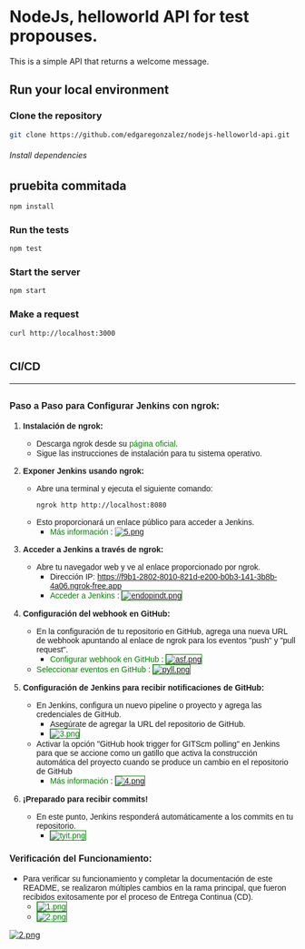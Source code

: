 # NodeJs, helloworld API for test propouses.

This is a simple API that returns a welcome message.

## Run your local environment

### Clone the repository
```bash
git clone https://github.com/edgaregonzalez/nodejs-helloworld-api.git
```

###### Install dependencies 
## pruebita commitada
```bash
npm install
```

### Run the tests
```bash
npm test
```

### Start the server
```bash
npm start
```

### Make a request
```bash
curl http://localhost:3000
```

# <span style="font-family:Arial, sans-serif; font-size:20px;">**CI/CD**</span>
---
## <span style="font-family:Arial, sans-serif; font-size:16px;">Paso a Paso para Configurar Jenkins con ngrok:</span>

1. **<span style="font-family:Arial, sans-serif; font-size:14px;">Instalación de ngrok:</span>**
   - <span style="font-family:Arial, sans-serif; font-size:14px;">Descarga ngrok desde su <a href="https://ngrok.com/download" style="color:green; text-decoration:none;">página oficial</a>.</span>
   - <span style="font-family:Arial, sans-serif; font-size:14px;">Sigue las instrucciones de instalación para tu sistema operativo.</span>

2. **<span style="font-family:Arial, sans-serif; font-size:14px;">Exponer Jenkins usando ngrok:</span>**
   - <span style="font-family:Arial, sans-serif; font-size:14px;">Abre una terminal y ejecuta el siguiente comando:</span>
     ```
     ngrok http http://localhost:8080
     ```
   - <span style="font-family:Arial, sans-serif; font-size:14px;">Esto proporcionará un enlace público para acceder a Jenkins.</span>
     - <span style="font-family:Arial, sans-serif; font-size:14px;"><a href="https://postimg.cc/wyxCYR2s" style="color:green; text-decoration:none;">Más información</a> : <a href="https://postimg.cc/wyxCYR2s">![5.png](https://i.postimg.cc/wyxCYR2s)</a></span>

3. **<span style="font-family:Arial, sans-serif; font-size:14px;">Acceder a Jenkins a través de ngrok:</span>**
   - <span style="font-family:Arial, sans-serif; font-size:14px;">Abre tu navegador web y ve al enlace proporcionado por ngrok.</span>
     - <span style="font-family:Arial, sans-serif; font-size:14px;">Dirección IP: <a href="https://f9b1-2802-8010-821d-e200-b0b3-141-3b8b-4a06.ngrok-free.app" style="color:red; text-decoration:none;">https://f9b1-2802-8010-821d-e200-b0b3-141-3b8b-4a06.ngrok-free.app</a></span>
     - <span style="font-family:Arial, sans-serif; font-size:14px;"><a href="https://postimg.cc/K3zv2z7z" style="color:green; text-decoration:none;">Acceder a Jenkins</a> : <a href="https://postimg.cc/K3zv2z7z"><img src="https://i.postimg.cc/endopindt/endopindt.png" alt="endopindt.png" style="border:1px solid green;"></a></span>

4. **<span style="font-family:Arial, sans-serif; font-size:14px;">Configuración del webhook en GitHub:</span>**
   - <span style="font-family:Arial, sans-serif; font-size:14px;">En la configuración de tu repositorio en GitHub, agrega una nueva URL de webhook apuntando al enlace de ngrok para los eventos "push" y "pull request".</span>
     - <span style="font-family:Arial, sans-serif; font-size:14px;"><a href="https://postimg.cc/WdNs30F4" style="color:green; text-decoration:none;">Configurar webhook en GitHub</a> : <a href="https://postimg.cc/WdNs30F4"><img src="https://i.postimg.cc/asf.png" alt="asf.png" style="border:1px solid green;"></a></span>
   - <span style="font-family:Arial, sans-serif; font-size:14px;"><a href="https://postimg.cc/V5d8sN3P" style="color:green; text-decoration:none;">Seleccionar eventos en GitHub</a> : <a href="https://postimg.cc/V5d8sN3P"><img src="https://i.postimg.cc/pyll.png" alt="pyll.png" style="border:1px solid green;"></a></span>

5. **<span style="font-family:Arial, sans-serif; font-size:14px;">Configuración de Jenkins para recibir notificaciones de GitHub:</span>**
   - <span style="font-family:Arial, sans-serif; font-size:14px;">En Jenkins, configura un nuevo pipeline o proyecto y agrega las credenciales de GitHub.</span>
     - <span style="font-family:Arial, sans-serif; font-size:14px;">Asegúrate de agregar la URL del repositorio de GitHub.</span>
     - <span style="font-family:Arial, sans-serif; font-size:14px;"><a href="https://postimg.cc/CBbbb02h" style="color:green; text-decoration:none;"><img src="https://i.postimg.cc/3.png" alt="3.png" style="border:1px solid green;"></a></span>
   - <span style="font-family:Arial, sans-serif; font-size:14px;">Activar la opción "GitHub hook trigger for GITScm polling" en Jenkins para que se accione como un gatillo que activa la construcción automática del proyecto cuando se produce un cambio en el repositorio de GitHub</span>
     - <span style="font-family:Arial, sans-serif; font-size:14px;"><a href="https://postimg.cc/rKxHD9DL" style="color:green; text-decoration:none;">Más información</a> : <a href="https://postimg.cc/rKxHD9DL"><img src="https://i.postimg.cc/4.png" alt="4.png" style="border:1px solid green;"></a></span>

6. **<span style="font-family:Arial, sans-serif; font-size:14px;">¡Preparado para recibir commits!</span>**
   - <span style="font-family:Arial, sans-serif; font-size:14px;">En este punto, Jenkins responderá automáticamente a los commits en tu repositorio.</span>
     - <span style="font-family:Arial, sans-serif; font-size:14px;"><a href="https://postimg.cc/47X9JWkx" style="color:green; text-decoration:none;"><img src="https://i.postimg.cc/tyit.png" alt="tyit.png" style="border:1px solid green;"></a></span>

### <span style="font-family:Arial, sans-serif; font-size:16px;">Verificación del Funcionamiento:</span>

- <span style="font-family:Arial, sans-serif; font-size:14px;">Para verificar su funcionamiento y completar la documentación de este README, se realizaron múltiples cambios en la rama principal, que fueron recibidos exitosamente por el proceso de Entrega Continua (CD).</span>
  - <span style="font-family:Arial, sans-serif; font-size:14px;"><a href="https://postimg.cc/239N735H" style="color:green; text-decoration:none;"><img src="https://i.postimg.cc/1.png" alt="1.png" style="border:1px solid green;"></a></span>
  - <span style="font-family:Arial, sans-serif; font-size:14px;"><a href="https://postimg.cc/rRL31YsL" style="color:green; text-decoration:none;"><img src="https://i.postimg.cc/2.png" alt="2.png" style="border:1px solid green;"></a></span>

[![2.png](https://i.postimg.cc/g2GKvN9B/2.png)](https://postimg.cc/MvrRw0py)
